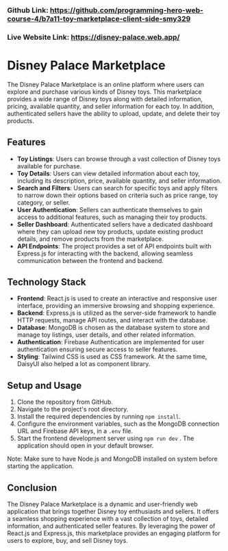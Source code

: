 ### Github Link: https://github.com/programming-hero-web-course-4/b7a11-toy-marketplace-client-side-smy329

### Live Website Link: https://disney-palace.web.app/

# Disney Palace Marketplace

The Disney Palace Marketplace is an online platform where users can explore and purchase various kinds of Disney toys. This marketplace provides a wide range of Disney toys along with detailed information, pricing, available quantity, and seller information for each toy. In addition, authenticated sellers have the ability to upload, update, and delete their toy products.

## Features

- **Toy Listings**: Users can browse through a vast collection of Disney toys available for purchase.
- **Toy Details**: Users can view detailed information about each toy, including its description, price, available quantity, and seller information.
- **Search and Filters**: Users can search for specific toys and apply filters to narrow down their options based on criteria such as price range, toy category, or seller.
- **User Authentication**: Sellers can authenticate themselves to gain access to additional features, such as managing their toy products.
- **Seller Dashboard**: Authenticated sellers have a dedicated dashboard where they can upload new toy products, update existing product details, and remove products from the marketplace.
- **API Endpoints**: The project provides a set of API endpoints built with Express.js for interacting with the backend, allowing seamless communication between the frontend and backend.

## Technology Stack

- **Frontend**: React.js is used to create an interactive and responsive user interface, providing an immersive browsing and shopping experience.
- **Backend**: Express.js is utilized as the server-side framework to handle HTTP requests, manage API routes, and interact with the database.
- **Database**: MongoDB is chosen as the database system to store and manage toy listings, user details, and other related information.
- **Authentication**: Firebase Authentication are implemented for user authentication ensuring secure access to seller features.
- **Styling**: Tailwind CSS is used as CSS framework. At the same time, DaisyUI also helped a lot as component library.

## Setup and Usage

1. Clone the repository from GitHub.
2. Navigate to the project's root directory.
3. Install the required dependencies by running `npm install`.
4. Configure the environment variables, such as the MongoDB connection URL and Firebase API keys, in a `.env` file.
5. Start the frontend development server using `npm run dev` . The application should open in your default browser.

Note: Make sure to have Node.js and MongoDB installed on system before starting the application.

## Conclusion

The Disney Palace Marketplace is a dynamic and user-friendly web application that brings together Disney toy enthusiasts and sellers. It offers a seamless shopping experience with a vast collection of toys, detailed information, and authenticated seller features. By leveraging the power of React.js and Express.js, this marketplace provides an engaging platform for users to explore, buy, and sell Disney toys.
